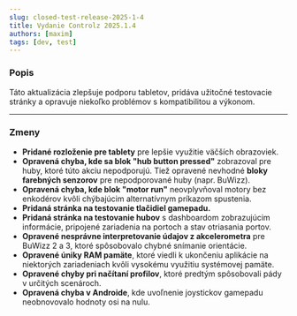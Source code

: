 ```yaml
---
slug: closed-test-release-2025-1-4
title: Vydanie Controlz 2025.1.4
authors: [maxim]
tags: [dev, test]
---
```


### Popis

Táto aktualizácia zlepšuje podporu tabletov, pridáva užitočné testovacie stránky a opravuje niekoľko problémov s kompatibilitou a výkonom.

<!-- truncate -->
---

### Zmeny

- **Pridané rozloženie pre tablety** pre lepšie využitie väčších obrazoviek.
- **Opravená chyba, kde sa blok "hub button pressed"** zobrazoval pre huby, ktoré túto akciu nepodporujú. Tiež opravené nevhodné **bloky farebných senzorov** pre nepodporované huby (napr. BuWizz).
- **Opravená chyba, kde blok "motor run"** neovplyvňoval motory bez enkodérov kvôli chýbajúcim alternatívnym príkazom spustenia.
- **Pridaná stránka na testovanie tlačidiel gamepadu.**
- **Pridaná stránka na testovanie hubov** s dashboardom zobrazujúcim informácie, pripojené zariadenia na portoch a stav otriasania portov.
- **Opravené nesprávne interpretovanie údajov z akcelerometra** pre BuWizz 2 a 3, ktoré spôsobovalo chybné snímanie orientácie.
- **Opravené úniky RAM pamäte**, ktoré viedli k ukončeniu aplikácie na niektorých zariadeniach kvôli vysokému využitiu systémovej pamäte.
- **Opravené chyby pri načítaní profilov**, ktoré predtým spôsobovali pády v určitých scenároch.
- **Opravená chyba v Androide**, kde uvoľnenie joystickov gamepadu neobnovovalo hodnoty osi na nulu.
